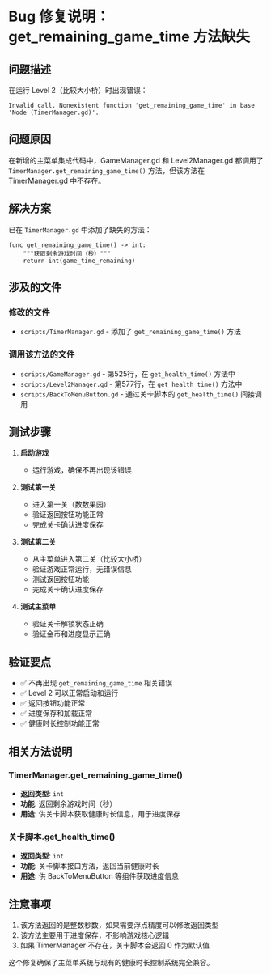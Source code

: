 # Bug 修复说明：get_remaining_game_time 方法缺失

## 问题描述

在运行 Level 2（比较大小桥）时出现错误：
```
Invalid call. Nonexistent function 'get_remaining_game_time' in base 'Node (TimerManager.gd)'.
```

## 问题原因

在新增的主菜单集成代码中，GameManager.gd 和 Level2Manager.gd 都调用了 `TimerManager.get_remaining_game_time()` 方法，但该方法在 TimerManager.gd 中不存在。

## 解决方案

已在 `TimerManager.gd` 中添加了缺失的方法：

```gdscript
func get_remaining_game_time() -> int:
    """获取剩余游戏时间（秒）"""
    return int(game_time_remaining)
```

## 涉及的文件

### 修改的文件
- `scripts/TimerManager.gd` - 添加了 `get_remaining_game_time()` 方法

### 调用该方法的文件
- `scripts/GameManager.gd` - 第525行，在 `get_health_time()` 方法中
- `scripts/Level2Manager.gd` - 第577行，在 `get_health_time()` 方法中
- `scripts/BackToMenuButton.gd` - 通过关卡脚本的 `get_health_time()` 间接调用

## 测试步骤

1. **启动游戏**
   - 运行游戏，确保不再出现该错误

2. **测试第一关**
   - 进入第一关（数数果园）
   - 验证返回按钮功能正常
   - 完成关卡确认进度保存

3. **测试第二关**
   - 从主菜单进入第二关（比较大小桥）
   - 验证游戏正常运行，无错误信息
   - 测试返回按钮功能
   - 完成关卡确认进度保存

4. **测试主菜单**
   - 验证关卡解锁状态正确
   - 验证金币和进度显示正确

## 验证要点

- ✅ 不再出现 `get_remaining_game_time` 相关错误
- ✅ Level 2 可以正常启动和运行
- ✅ 返回按钮功能正常
- ✅ 进度保存和加载正常
- ✅ 健康时长控制功能正常

## 相关方法说明

### TimerManager.get_remaining_game_time()
- **返回类型**: `int`
- **功能**: 返回剩余游戏时间（秒）
- **用途**: 供关卡脚本获取健康时长信息，用于进度保存

### 关卡脚本.get_health_time()
- **返回类型**: `int`
- **功能**: 关卡脚本接口方法，返回当前健康时长
- **用途**: 供 BackToMenuButton 等组件获取进度信息

## 注意事项

1. 该方法返回的是整数秒数，如果需要浮点精度可以修改返回类型
2. 该方法主要用于进度保存，不影响游戏核心逻辑
3. 如果 TimerManager 不存在，关卡脚本会返回 0 作为默认值

这个修复确保了主菜单系统与现有的健康时长控制系统完全兼容。